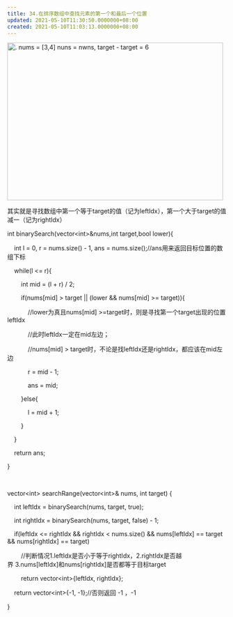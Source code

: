```yaml
---
title: 34.在排序数组中查找元素的第一个和最后一个位置
updated: 2021-05-10T11:30:50.0000000+08:00
created: 2021-05-10T11:03:13.0000000+08:00
---
```


<img src="C:\Users\82772\AppData\Local\Temp\yifan&#39;s Notebook\pandoc/media/image1.png" style="width:5.16667in;height:3.77083in" alt=". nums = [3,4] nuns = nwns, target - target = 6 " />

其实就是寻找数组中第一个等于target的值（记为leftIdx），第一个大于target的值减一（记为rightIdx）

int binarySearch(vector\<int>&nums,int target,bool lower){

    int l = 0, r = nums.size() - 1, ans = nums.size();//ans用来返回目标位置的数组下标

    while(l \<= r){

        int mid = (l + r) / 2;

        if(nums\[mid\] > target \|\| (lower && nums\[mid\] >= target)){

            //lower为真且nums\[mid\] >=target时，则是寻找第一个target出现的位置leftIdx

            //此时leftIdx一定在mid左边；

            //nums\[mid\] > target时，不论是找leftIdx还是rightIdx，都应该在mid左边

            r = mid - 1;

            ans = mid;

        }else{

            l = mid + 1;

        }

    }

    return ans;

}

 

vector\<int> searchRange(vector\<int>& nums, int target) {

    int leftIdx = binarySearch(nums, target, true);

    int rightIdx = binarySearch(nums, target, false) - 1;

    if(leftIdx \<= rightIdx && rightIdx \< nums.size() && nums\[leftIdx\] == target && nums\[rightIdx\] == target)

        //判断情况1.leftIdx是否小于等于rightIdx，2.rightIdx是否越界 3.nums\[leftIdx\]和nums\[rightIdx\]是否都等于目标target

        return vector\<int>{leftIdx, rightIdx};

    return vector\<int>{-1, -1};//否则返回 -1 ，-1

}
